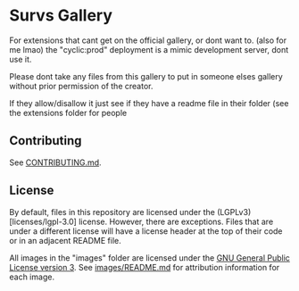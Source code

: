 # Survs Gallery

For extensions that cant get on the official gallery, or dont want to. (also for me lmao)
the "cyclic:prod" deployment is a mimic development server, dont use it.


Please dont take any files from this gallery to put in someone elses gallery without prior permission of the creator.

If they allow/disallow it just see if they have a readme file in their folder (see the extensions folder for people

## Contributing

See [CONTRIBUTING.md](CONTRIBUTING.md).

## License

By default, files in this repository are licensed under the (LGPLv3)[licenses/lgpl-3.0] license. However, there are exceptions. Files that are under a different license will have a license header at the top of their code or in an adjacent README file.

All images in the "images" folder are licensed under the [GNU General Public License version 3](licenses/GPL-3.0.txt). See [images/README.md](images/README.md) for attribution information for each image.
